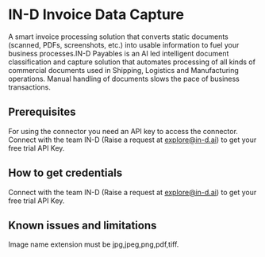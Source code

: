 # IN-D Invoice Data Capture
A smart invoice processing solution that converts static documents (scanned, PDFs, screenshots, etc.) into usable information to fuel your business processes.IN-D Payables is an AI led intelligent document classification and capture solution that automates processing of all kinds of commercial documents used in Shipping, Logistics and Manufacturing operations. Manual handling of documents slows the pace of business transactions.
## Prerequisites
For using the connector you need an API key to access the connector. Connect with the team IN-D (Raise a request at explore@in-d.ai) to get your free trial API Key.
## How to get credentials
Connect with the team IN-D (Raise a request at explore@in-d.ai) to get your free trial API Key.
## Known issues and limitations
Image name extension must be jpg,jpeg,png,pdf,tiff.
